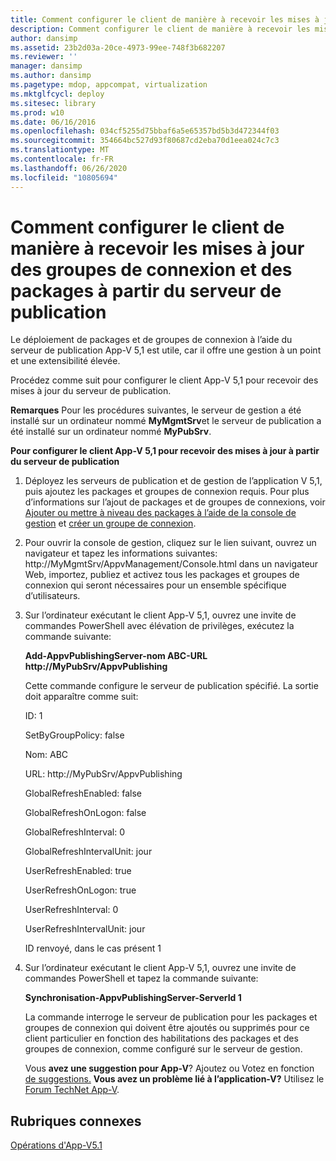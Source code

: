 ```yaml
---
title: Comment configurer le client de manière à recevoir les mises à jour des groupes de connexion et des packages à partir du serveur de publication
description: Comment configurer le client de manière à recevoir les mises à jour des groupes de connexion et des packages à partir du serveur de publication
author: dansimp
ms.assetid: 23b2d03a-20ce-4973-99ee-748f3b682207
ms.reviewer: ''
manager: dansimp
ms.author: dansimp
ms.pagetype: mdop, appcompat, virtualization
ms.mktglfcycl: deploy
ms.sitesec: library
ms.prod: w10
ms.date: 06/16/2016
ms.openlocfilehash: 034cf5255d75bbaf6a5e65357bd5b3d472344f03
ms.sourcegitcommit: 354664bc527d93f80687cd2eba70d1eea024c7c3
ms.translationtype: MT
ms.contentlocale: fr-FR
ms.lasthandoff: 06/26/2020
ms.locfileid: "10805694"
---
```

# Comment configurer le client de manière à recevoir les mises à jour des groupes de connexion et des packages à partir du serveur de publication


Le déploiement de packages et de groupes de connexion à l’aide du serveur de publication App-V 5,1 est utile, car il offre une gestion à un point et une extensibilité élevée.

Procédez comme suit pour configurer le client App-V 5,1 pour recevoir des mises à jour du serveur de publication.

**Remarques**  Pour les procédures suivantes, le serveur de gestion a été installé sur un ordinateur nommé **MyMgmtSrv**et le serveur de publication a été installé sur un ordinateur nommé **MyPubSrv**.

 

**Pour configurer le client App-V 5,1 pour recevoir des mises à jour à partir du serveur de publication**

1.  Déployez les serveurs de publication et de gestion de l’application V 5,1, puis ajoutez les packages et groupes de connexion requis. Pour plus d’informations sur l’ajout de packages et de groupes de connexions, voir [Ajouter ou mettre à niveau des packages à l’aide de la console de gestion](how-to-add-or-upgrade-packages-by-using-the-management-console-51-gb18030.md) et [créer un groupe de connexion](how-to-create-a-connection-group51.md).

2.  Pour ouvrir la console de gestion, cliquez sur le lien suivant, ouvrez un navigateur et tapez les informations suivantes: http://MyMgmtSrv/AppvManagement/Console.html dans un navigateur Web, importez, publiez et activez tous les packages et groupes de connexion qui seront nécessaires pour un ensemble spécifique d’utilisateurs.

3.  Sur l’ordinateur exécutant le client App-V 5,1, ouvrez une invite de commandes PowerShell avec élévation de privilèges, exécutez la commande suivante:

    **Add-AppvPublishingServer-nom ABC-URL http://MyPubSrv/AppvPublishing**

    Cette commande configure le serveur de publication spécifié. La sortie doit apparaître comme suit:

    ID: 1

    SetByGroupPolicy: false

    Nom: ABC

    URL: http://MyPubSrv/AppvPublishing

    GlobalRefreshEnabled: false

    GlobalRefreshOnLogon: false

    GlobalRefreshInterval: 0

    GlobalRefreshIntervalUnit: jour

    UserRefreshEnabled: true

    UserRefreshOnLogon: true

    UserRefreshInterval: 0

    UserRefreshIntervalUnit: jour

    ID renvoyé, dans le cas présent 1

4.  Sur l’ordinateur exécutant le client App-V 5,1, ouvrez une invite de commandes PowerShell et tapez la commande suivante:

    **Synchronisation-AppvPublishingServer-ServerId 1**

    La commande interroge le serveur de publication pour les packages et groupes de connexion qui doivent être ajoutés ou supprimés pour ce client particulier en fonction des habilitations des packages et des groupes de connexion, comme configuré sur le serveur de gestion.

    Vous **avez une suggestion pour App-V**? Ajoutez ou Votez en fonction [de suggestions.](http://appv.uservoice.com/forums/280448-microsoft-application-virtualization) **Vous avez un problème lié à l’application-V?** Utilisez le [Forum TechNet App-V](https://social.technet.microsoft.com/Forums/home?forum=mdopappv).

## Rubriques connexes


[Opérations d'App-V5.1](operations-for-app-v-51.md)

 

 





